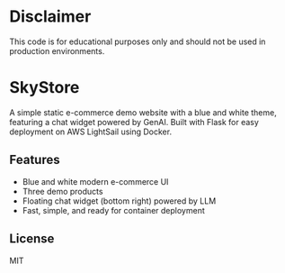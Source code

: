 # Disclaimer

This code is for educational purposes only and should not be used in production environments.

# SkyStore

A simple static e-commerce demo website with a blue and white theme, featuring a chat widget powered by GenAI. Built with Flask for easy deployment on AWS LightSail using Docker.

## Features
- Blue and white modern e-commerce UI
- Three demo products
- Floating chat widget (bottom right) powered by LLM
- Fast, simple, and ready for container deployment

## License
MIT 
